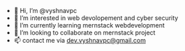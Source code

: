 - 👋 Hi, I’m @vyshnavpc
- 👀 I’m interested in web devolopement and cyber security
- 🌱 I’m currently learning mernstack webdevelopment
- 💞️ I’m looking to collaborate on mernstack project
- 📫 contact me via dev.vyshnavpc@gmail.com

<!---
vyshnavpc/vyshnavpc is a ✨ special ✨ repository because its `README.md` (this file) appears on your GitHub profile.
You can click the Preview link to take a look at your changes.
--->
